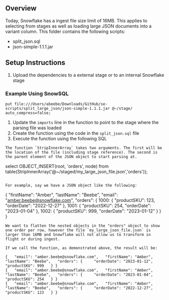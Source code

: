 ## Overview
Today, Snowflake has a ingest file size limit of 16MB. This applies to selecting from stages as well as loading large JSON documents into a variant column.
This folder contains the following scripts:
* split_json.sql
* json-simple-1.1.1.jar

## Setup Instructions
1. Upload the dependencies to a external stage or to an internal Snowflake stage

### Example Using SnowSQL
```
put file:///Users/abeebe/Downloads/GitHub/se-scripts/split_large_json/json-simple-1.1.1.jar @~/stage/ auto_compress=false;
```
1. Update the `imports` line in the function to point to the stage where the parsing file was loaded
2. Create the function using the code in the `split_json.sql` file
3. Execute the function using the following SQL

```
The function `StripInnerArray` takes two arguments. The first will be the location of the file (including stage reference). The second is the parent element of the JSON object to start parsing at.

```
select OBJECT_INSERT(root, 'orders', node)
from table(StripInnerArray('@~/staged/my_large_json_file.json','orders'));
```

For example, say we have a JSON object like the following:
```
{
    "firstName": "Amber",
    "lastName": "Beebe",
    "email": "amber.beebe@snowflake.com",
    "orders": {
        1000: {
            "productSKU": 123,
            "orderDate": "2022-12-27"
        },
        1001: {
            "productSKU": 254,
            "orderDate": "2023-01-04"
        },
        1002: {
            "productSKU": 999,
            "orderDate": "2023-01-12"
        }
    }   
}
```
We want to flatten the nested objects in the "orders" object to show one order per row, however the file `my_large_json_file.json` is larger than 16MB and Snowflake will not allow us to transform in flight or during ingest.

If we call the function, as demonstrated above, the result will be:

```
    {   "email": "amber.beebe@snowflake.com",   "firstName": "Amber",   "lastName": "Beebe",   "orders": {     "orderDate": "2023-01-12",     "productSKU": 999   } }
    {   "email": "amber.beebe@snowflake.com",   "firstName": "Amber",   "lastName": "Beebe",   "orders": {     "orderDate": "2023-01-04",     "productSKU": 254   } }
    {   "email": "amber.beebe@snowflake.com",   "firstName": "Amber",   "lastName": "Beebe",   "orders": {     "orderDate": "2022-12-27",     "productSKU": 123   } }
```